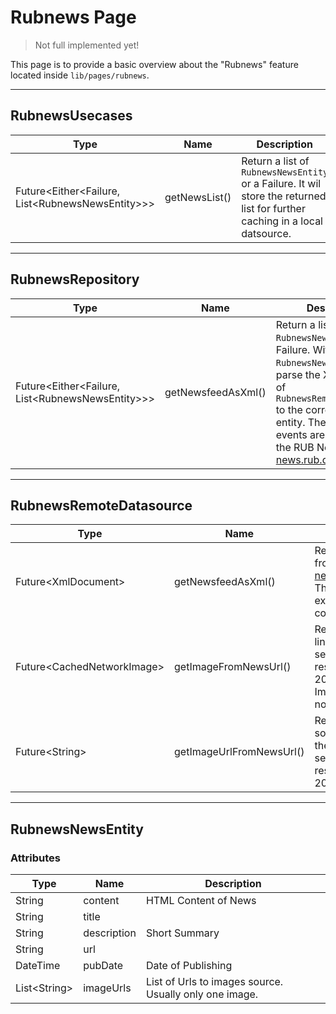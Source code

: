# Rubnews Page

> Not full implemented yet!

This page is to provide a basic overview about the "Rubnews" feature located inside
`lib/pages/rubnews`.

---

## RubnewsUsecases

| Type | Name | Description |
|------|------|-------------|
| Future<Either<Failure, List\<RubnewsNewsEntity>>> | getNewsList() | Return a list of `RubnewsNewsEntity` or a Failure. It wil store the returned list for further caching in a local datsource.

---

## RubnewsRepository

| Type | Name | Description |
|------|------|-------------|
| Future<Either<Failure, List\<RubnewsNewsEntity>>> | getNewsfeedAsXml() | Return a list of `RubnewsNewsEntity` or a Failure. With the help of `RubnewsNewsModel` it will parse the XML response of `RubnewsRemoteDatasource` to the corresponding entity. The requested events are coming from the RUB News site at [news.rub.de/newsfeed](https://news.rub.de/newsfeed).

---

## RubnewsRemoteDatasource

| Type | Name | Description |
|------|------|-------------|
| Future\<XmlDocument> | getNewsfeedAsXml() | Request news feed from [news.rub.de/newsfeed](https://news.rub.de/newsfeed). Throws a server exception if respond code is not 200.
| Future\<CachedNetworkImage> | getImageFromNewsUrl() | Request image of linked news. Throws a server excpetion if respond code is not 200. (Disclaimer: Image-handling should not part of this layer.)
| Future\<String> | getImageUrlFromNewsUrl() | Read out the image source url, based on the news url. Throws a server exception if respond code is not 200.

---

## RubnewsNewsEntity

### Attributes

| Type | Name | Description |
|------|------|-------------|
| String | content | HTML Content of News |
| String | title | |
| String | description | Short Summary |
| String | url | |
| DateTime | pubDate | Date of Publishing |
| List\<String> | imageUrls | List of Urls to images source. Usually only one image. |
